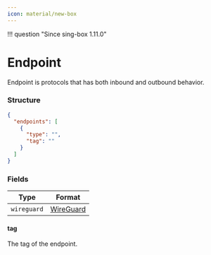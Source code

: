 ```yaml
---
icon: material/new-box
---
```


!!! question "Since sing-box 1.11.0"

# Endpoint

Endpoint is protocols that has both inbound and outbound behavior.

### Structure

```json
{
  "endpoints": [
    {
      "type": "",
      "tag": ""
    }
  ]
}
```

### Fields

| Type        | Format                    |
|-------------|---------------------------|
| `wireguard` | [WireGuard](./wireguard/) |

#### tag

The tag of the endpoint.
